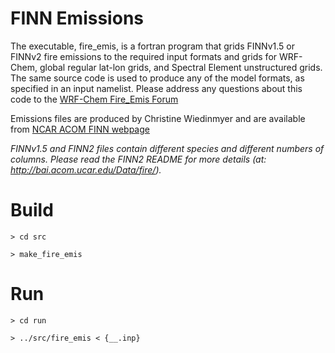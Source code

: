 
# FINN Emissions

The executable, fire\_emis, is a fortran program that grids FINNv1.5 or FINNv2 fire emissions to the required input formats and grids for WRF-Chem, global regular lat-lon grids, and Spectral Element unstructured grids.  The same source code is used to produce any of the model formats, as specified in an input namelist.  Please address any questions about this code to the [WRF-Chem Fire\_Emis Forum](https://groups.google.com/a/ucar.edu/forum/?hl=en#!forum/wrf-chem-fire\_emiss)

Emissions files are produced by Christine Wiedinmyer and are available from [NCAR ACOM FINN webpage](http://bai.acom.ucar.edu/Data/fire/)

*FINNv1.5 and FINN2 files contain different species and different numbers of columns.  Please read the FINN2 README for more details (at: http://bai.acom.ucar.edu/Data/fire/).*

# Build
`> cd src`

`> make_fire_emis`

# Run
`> cd run `

`> ../src/fire_emis < {__.inp}`

